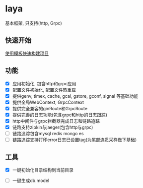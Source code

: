 # laya

基本框架, 只支持(http, Grpc)

## 快速开始

[使用模板快速构建项目](https://github.com/layasugar/laya-template)

## 功能

- [x] 应用初始化, 包含http和grpc应用
- [x] 配置文件初始化, 配置文件热重载
- [x] 提供genv, timex, cache, gcal, gstore, gconf, signal 等基础功能
- [x] 提供全局WebContext, GrpcContext
- [x] 提供完全兼容的ginRoute和GrpcRoute
- [x] 提供完善的日志功能(包含grpc和http的日志跟踪)
- [x] http中间件与grpc拦截器完成日志和链路追踪
- [x] 链路支持zipkin与jaeger(包含http与grpc)
- [ ] 链路追踪包含mysql redis mongo es
- [ ] 链路追踪支持打印error日志已设置tag(为尾部连贯采样做下基础)

## 工具

- [x] 一键初始化目录结构到当前目录
- [ ] 一键生成db.model

